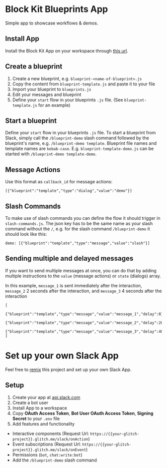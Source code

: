 # Block Kit Blueprints App

Simple app to showcase workflows & demos. 

## Install App

Install the Block Kit App on your workspace through [this url](http://block-kit-blueprints.glitch.me/install).

## Create a blueprint

1. Create a new blueprint, e.g. `blueprint-<name-of-blueprint>.js` 
2. Copy the content from `blueprint-template.js` and paste it to your file 
3. Import your blueprint to `blueprints.js`
4. Edit your messages and blueprint
5. Define your `start` flow in your blueprints `.js` file. (See `blueprint-template.js` for an example)

## Start a blueprint

Define your `start` flow in your blueprints `.js` file.
To start a blueprint from Slack, simply call the `/blueprint-demo` slash command followed by the blueprint's name, e.g. `/blueprint-demo template`. 
Blueprint file names and template names are `kebab-case`. E.g. `blueprint-template-demo.js` can be started with `/blueprint-demo template-demo`.

## Message Actions

Use this format as `callback_id` for message actions:

```
[{"blueprint":"template","type":"dialog","value":"demo"}]
```

## Slash Commands

To make use of slash commands you can define the flow it should trigger in `slash-commands.js`. The json key has to be the same name as your slash command without the `/`, e.g. for the slash command `/blueprint-demo` it should look like this:

```
demo: [{"blueprint":"template","type":"message","value":"slash"}]
```

## Sending multiple and delayed messages

If you want to send multiple messages at once, you can do that by adding multiple instructions to the `value` (message actions) or `state` (dialogs) array.

In this example, `message_1` is sent immediately after the interaction, `message_2` 2 seconds after the interaction, and `message_3` 4 seconds after the interaction
```
[
  {"blueprint":"template","type":"message","value":"message_1","delay":0},
  {"blueprint":"template","type":"message","value":"message_2","delay":2000},
  {"blueprint":"template","type":"message","value":"message_3","delay":4000}
]
```

# Set up your own Slack App

Feel free to [remix](https://glitch.com/edit/#!/remix/block-kit-blueprints) this project and set up your own Slack App.

## Setup

1. Create your app at [api.slack.com](https://api.slack.com/apps)
2. Create a bot user
3. Install App to a workspace
4. Copy **OAuth Access Token**, **Bot User OAuth Access Token**, **Signing Secret** to your `.env` file
5. Add features and functionality
  * Interactive components (Request Url: `https://{{your-glitch-project}}.glitch.me/slack/onAction`)
  * Event subscriptions (Request Url: `https://{{your-glitch-project}}.glitch.me/slack/onEvent`)
  * Permissions (`bot`, `chat:write:bot`)
  * Add the `/blueprint-demo` slash command
  





  
